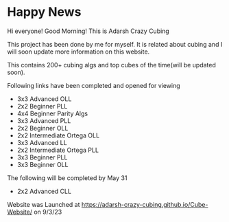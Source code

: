 # Happy News

Hi everyone! Good Morning!
This is Adarsh Crazy Cubing

This project has been done by me for myself. It is related about cubing and I will soon update more information on this website.

This contains 200+ cubing algs and top cubes of the time(will be updated soon).

Following links have been completed and opened for viewing

* 3x3 Advanced OLL 
* 2x2 Beginner PLL
* 4x4 Beginner Parity Algs
* 3x3 Advanced PLL
* 2x2 Beginner OLL
* 2x2 Intermediate Ortega OLL
* 3x3 Advanced LL
* 2x2 Intermediate Ortega PLL
* 3x3 Beginner PLL
* 3x3 Beginner OLL

The following will be completed by May 31
* 2x2 Advanced CLL

Website was Launched at https://adarsh-crazy-cubing.github.io/Cube-Website/ on 9/3/23
